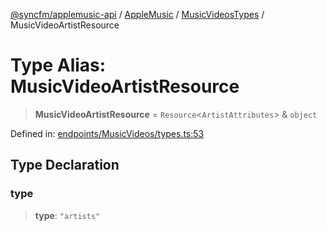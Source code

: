 [@syncfm/applemusic-api](../../../../../../globals.md) / [AppleMusic](../../../index.md) / [MusicVideosTypes](../index.md) / MusicVideoArtistResource

# Type Alias: MusicVideoArtistResource

> **MusicVideoArtistResource** = `Resource`\<`ArtistAttributes`\> & `object`

Defined in: [endpoints/MusicVideos/types.ts:53](https://github.com/sync-fm/applemusic-api/blob/9471caba6a6b5bc92263ffc6e5d9c04672ec1f7f/src/endpoints/MusicVideos/types.ts#L53)

## Type Declaration

### type

> **type**: `"artists"`
